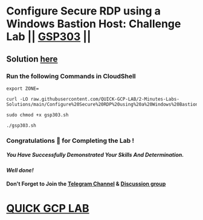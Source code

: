 # Configure Secure RDP using a Windows Bastion Host: Challenge Lab || [GSP303](https://www.cloudskillsboost.google/focuses/1737?parent=catalog) ||

## Solution [here]()

### Run the following Commands in CloudShell

```
export ZONE=
```
```
curl -LO raw.githubusercontent.com/QUICK-GCP-LAB/2-Minutes-Labs-Solutions/main/Configure%20Secure%20RDP%20using%20a%20Windows%20Bastion%20Host%20Challenge%20Lab/gsp303.sh

sudo chmod +x gsp303.sh

./gsp303.sh
```

### Congratulations 🎉 for Completing the Lab !

##### *You Have Successfully Demonstrated Your Skills And Determination.*

#### *Well done!*

#### Don't Forget to Join the [Telegram Channel](https://t.me/QuickGcpLab) & [Discussion group](https://t.me/QuickGcpLabChats)

# [QUICK GCP LAB](https://www.youtube.com/@quickgcplab)
